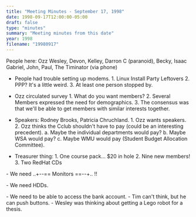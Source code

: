 ```yaml
---
title: "Meeting Minutes - September 17, 1998"
date: 1998-09-17T12:00:00-05:00
draft: false
type: "minutes"
summary: "Meeting minutes from this date"
year: 1998
filename: "19980917"
---
```


People here:  Ozz Wesley, Devon, Kelley, Darron C (paranoid), Becky, Isaac               Gabriel, John, Paul, The Timinator (via phone) </p><p>
- People had trouble setting up modems.    1. Linux Install Party Leftovers    2. PPP?  It's a little weird.    3. At least one person stopped by. </p><p>
- Ozz circulated survey    1. What do you want members?    2. Several Members expressed the need for demographics.    3. The consensus was that we'll be able to get members with similar       interests together. </p><p>
- Speakers:  Rodney Brooks, Patricia Chruchland.    1.  Ozz wants speakers.    2.  Ozz thinks the Cclub shouldn't have to pay (could be an interesting        precedent).      a. Maybe the individual departments would pay?      b. Maybe WSA would pay?      c. Maybe WMU would pay (Student Budget Allocation Committee). </p><p>
- Treasurer thing:    1. One course pack... $20 in hole    2. Nine new members!    3. Two RedHat CDs </p><p>
</p><p>
- We need ..+--== Monitors ==--+.. !! </p><p>
- We need HDDs. </p><p>
- We need to be able to access the bank account. - Tim can't think, but he can push buttons. - Wesley was thinking about getting a Lego robot for a thesis. </p>
